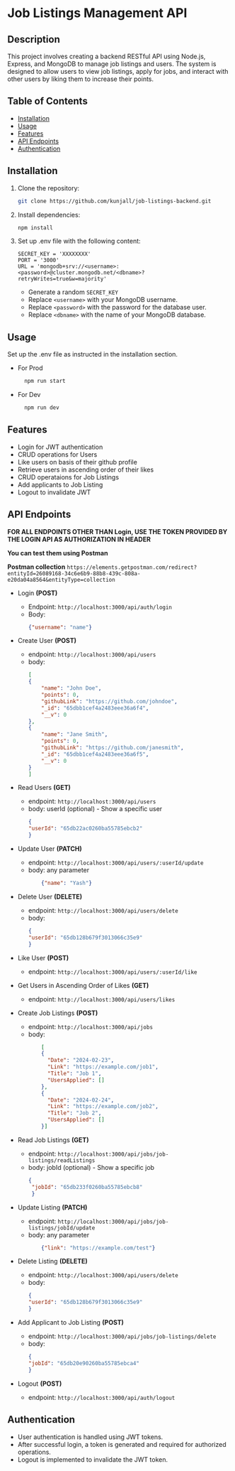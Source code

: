 # Job Listings Management API #

## Description

This project involves creating a backend RESTful API using Node.js, Express, and MongoDB to manage job listings and users. The system is designed to allow users to view job listings, apply for jobs, and interact with other users by liking them to increase their points.

## Table of Contents

- [Installation](#installation)
- [Usage](#usage)
- [Features](#features)
- [API Endpoints](#api-endpoints)
- [Authentication](#authentication)


## Installation

1. Clone the repository:

    ```bash
    git clone https://github.com/kunjall/job-listings-backend.git
    ```

2. Install dependencies:

    ```bash
    npm install
    ```

3. Set up .env file with the following content:

    ```env
    SECRET_KEY = 'XXXXXXXX'
    PORT = '3000'
    URL = 'mongodb+srv://<username>:<password>@cluster.mongodb.net/<dbname>?retryWrites=true&w=majority'
    ```

   - Generate a random `SECRET_KEY`
   - Replace `<username>` with your MongoDB username.
   - Replace `<password>` with the password for the database user.
   - Replace `<dbname>` with the name of your MongoDB database.

## Usage

Set up the .env file as instructed in the installation section.
- For Prod
  ```bash
    npm run start
  ```
- For Dev
  ```bash
    npm run dev
  ```

## Features

  - Login for JWT authentication
  - CRUD operations for Users
  - Like users on basis of their github profile
  - Retrieve users in ascending order of their likes
  - CRUD operataions for Job Listings
  - Add applicants to Job Listing
  - Logout to invalidate JWT

## API Endpoints 

**FOR ALL ENDPOINTS OTHER THAN Login, USE THE TOKEN PROVIDED BY THE LOGIN API AS AUTHORIZATION IN HEADER**

**You can test them using Postman**

**Postman collection**
`https://elements.getpostman.com/redirect?entityId=26089168-34c6e6b9-88b8-439c-808a-e20da04a8564&entityType=collection`

- Login **(POST)**
  - Endpoint: `http://localhost:3000/api/auth/login`
  - Body:
    ```json
    {"username": "name"}
    ```
    
- Create User **(POST)**
  - endpoint: `http://localhost:3000/api/users`
  - body:
    ```json
    [
    {
        "name": "John Doe",
        "points": 0,
        "githubLink": "https://github.com/johndoe",
        "_id": "65dbb1cef4a2483eee36a6f4",
        "__v": 0
    },
    {
        "name": "Jane Smith",
        "points": 0,
        "githubLink": "https://github.com/janesmith",
        "_id": "65dbb1cef4a2483eee36a6f5",
        "__v": 0
    }
    ]
    ```

- Read Users **(GET)**
  - endpoint: `http://localhost:3000/api/users`
  - body: userId (optional) - Show a specific user
    ```json
    {
    "userId": "65db22ac0260ba55785ebcb2"
    }
    ```

- Update User **(PATCH)**
  - endpoint: `http://localhost:3000/api/users/:userId/update`
  - body: any parameter
    ```json
        {"name": "Yash"}
    ```
  

- Delete User **(DELETE)**
    - endpoint: `http://localhost:3000/api/users/delete`
    - body:
        ```json
        {
      "userId": "65db128b679f3013066c35e9"
      }
      ```

- Like User **(POST)**
  - endpoint: `http://localhost:3000/api/users/:userId/like`
  
- Get Users in Ascending Order of Likes **(GET)**
  - endpoint: `http://localhost:3000/api/users/likes`

- Create Job Listings **(POST)**
  - endpoint: `http://localhost:3000/api/jobs`
  - body:
    ```json
        [
        {
          "Date": "2024-02-23",
          "Link": "https://example.com/job1",
          "Title": "Job 1",
          "UsersApplied": []
        },
        {
          "Date": "2024-02-24",
          "Link": "https://example.com/job2",
          "Title": "Job 2",
          "UsersApplied": []
        }]
    ```

- Read Job Listings **(GET)**
   - endpoint: `http://localhost:3000/api/jobs/job-listings/readListings`
   - body: jobId (optional) - Show a specific job
     ```json
     {
      "jobId": "65db233f0260ba55785ebcb8"
      }
     ```
- Update Listing **(PATCH)**
  - endpoint: `http://localhost:3000/api/jobs/job-listings/jobId/update`
  - body: any parameter
    ```json
        {"link": "https://example.com/test"}
    ```

- Delete Listing **(DELETE)**
    - endpoint: `http://localhost:3000/api/users/delete`
    - body:
        ```json
        {
      "userId": "65db128b679f3013066c35e9"
      }
      ```
  

- Add Applicant to Job Listing **(POST)**
  - endpoint: `http://localhost:3000/api/jobs/job-listings/delete`
  - body:
      ```json
      {
    "jobId": "65db20e90260ba55785ebca4"
    }
    ```

- Logout **(POST)**
  - endpoint: `http://localhost:3000/api/auth/logout`
 

## Authentication

- User authentication is handled using JWT tokens.
- After successful login, a token is generated and required for authorized operations.
- Logout is implemented to invalidate the JWT token.





